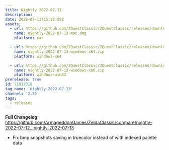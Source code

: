 ```yaml
---
title: Nightly 2022-07-13
description: 
date: 2022-07-13T15:28:29Z
assets: 
  - url: https://github.com/ZQuestClassic/ZQuestClassic/releases/download/nightly-2022-07-13/nightly-2022-07-13-mac.dmg
    name: nightly-2022-07-13-mac.dmg
    platform: mac

  - url: https://github.com/ZQuestClassic/ZQuestClassic/releases/download/nightly-2022-07-13/nightly-2022-07-13-windows-x64.zip
    name: nightly-2022-07-13-windows-x64.zip
    platform: windows-x64

  - url: https://github.com/ZQuestClassic/ZQuestClassic/releases/download/nightly-2022-07-13/nightly-2022-07-13-windows-x86.zip
    name: nightly-2022-07-13-windows-x86.zip
    platform: windows-win32
prerelease: true
id: 71917318
tag_name: 'nightly-2022-07-13'
channel: '2.55'
tags:
  - releases
---
```


**Full Changelog**: https://github.com/ArmageddonGames/ZeldaClassic/compare/nightly-2022-07-12...nightly-2022-07-13

* Fix bmp snapshots saving in truecolor instead of with indexed palette data
